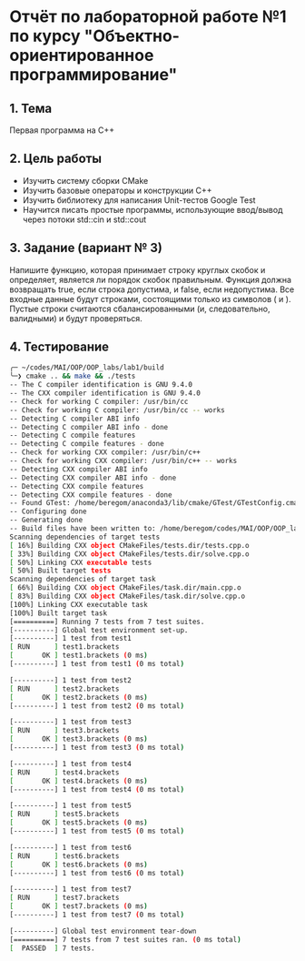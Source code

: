 # Отчёт по лабораторной работе №1 по курсу "Объектно-ориентированное программирование"

## 1. Тема

Первая программа на C++

## 2. Цель работы

- Изучить систему сборки CMake
- Изучить базовые операторы и конструкции C++
- Изучить библиотеку для написания Unit-тестов Google Test
- Научится писать простые программы, использующие ввод/вывод через потоки std::cin и std::cout

## 3. Задание (вариант № 3)

Напишите функцию, которая принимает строку круглых скобок и определяет, является ли порядок скобок правильным. Функция должна возвращать true, если строка допустима, и false, если недопустима.
Все входные данные будут строками, состоящими только из символов ( и ).
Пустые строки считаются сбалансированными (и, следовательно, валидными) и будут проверяться.

## 4. Тестирование

```bash
╭─ ~/codes/MAI/OOP/OOP_labs/lab1/build
╰─❯ cmake .. && make && ./tests
-- The C compiler identification is GNU 9.4.0
-- The CXX compiler identification is GNU 9.4.0
-- Check for working C compiler: /usr/bin/cc
-- Check for working C compiler: /usr/bin/cc -- works
-- Detecting C compiler ABI info
-- Detecting C compiler ABI info - done
-- Detecting C compile features
-- Detecting C compile features - done
-- Check for working CXX compiler: /usr/bin/c++
-- Check for working CXX compiler: /usr/bin/c++ -- works
-- Detecting CXX compiler ABI info
-- Detecting CXX compiler ABI info - done
-- Detecting CXX compile features
-- Detecting CXX compile features - done
-- Found GTest: /home/beregom/anaconda3/lib/cmake/GTest/GTestConfig.cmake (found version "1.10.0")  
-- Configuring done
-- Generating done
-- Build files have been written to: /home/beregom/codes/MAI/OOP/OOP_labs/lab1/build
Scanning dependencies of target tests
[ 16%] Building CXX object CMakeFiles/tests.dir/tests.cpp.o
[ 33%] Building CXX object CMakeFiles/tests.dir/solve.cpp.o
[ 50%] Linking CXX executable tests
[ 50%] Built target tests
Scanning dependencies of target task
[ 66%] Building CXX object CMakeFiles/task.dir/main.cpp.o
[ 83%] Building CXX object CMakeFiles/task.dir/solve.cpp.o
[100%] Linking CXX executable task
[100%] Built target task
[==========] Running 7 tests from 7 test suites.
[----------] Global test environment set-up.
[----------] 1 test from test1
[ RUN      ] test1.brackets
[       OK ] test1.brackets (0 ms)
[----------] 1 test from test1 (0 ms total)

[----------] 1 test from test2
[ RUN      ] test2.brackets
[       OK ] test2.brackets (0 ms)
[----------] 1 test from test2 (0 ms total)

[----------] 1 test from test3
[ RUN      ] test3.brackets
[       OK ] test3.brackets (0 ms)
[----------] 1 test from test3 (0 ms total)

[----------] 1 test from test4
[ RUN      ] test4.brackets
[       OK ] test4.brackets (0 ms)
[----------] 1 test from test4 (0 ms total)

[----------] 1 test from test5
[ RUN      ] test5.brackets
[       OK ] test5.brackets (0 ms)
[----------] 1 test from test5 (0 ms total)

[----------] 1 test from test6
[ RUN      ] test6.brackets
[       OK ] test6.brackets (0 ms)
[----------] 1 test from test6 (0 ms total)

[----------] 1 test from test7
[ RUN      ] test7.brackets
[       OK ] test7.brackets (0 ms)
[----------] 1 test from test7 (0 ms total)

[----------] Global test environment tear-down
[==========] 7 tests from 7 test suites ran. (0 ms total)
[  PASSED  ] 7 tests.
```

